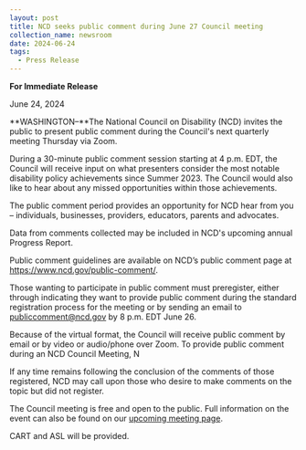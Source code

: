 ```yaml
---
layout: post
title: NCD seeks public comment during June 27 Council meeting
collection_name: newsroom
date: 2024-06-24
tags:
  - Press Release
---
```


**For Immediate Release**

June 24, 2024

**WASHINGTON–**The National Council on Disability (NCD) invites the public to present public comment during the Council's next quarterly meeting Thursday via Zoom.

During a 30-minute public comment session starting at 4 p.m. EDT, the Council will receive input on what presenters consider the most notable disability policy achievements since Summer 2023. The Council would also like to hear about any missed opportunities within those achievements.

The public comment period provides an opportunity for NCD hear from you – individuals, businesses, providers, educators, parents and advocates.

Data from comments collected may be included in NCD's upcoming annual Progress Report.

Public comment guidelines are available on NCD’s public comment page at <https://www.ncd.gov/public-comment/>.

Those wanting to participate in public comment must preregister, either through indicating they want to provide public comment during the standard registration process for the meeting or by sending an email to publiccomment@ncd.gov by 8 p.m. EDT June 26.

Because of the virtual format, the Council will receive public comment by email or by video or audio/phone over Zoom. To provide public comment during an NCD Council Meeting, N

If any time remains following the conclusion of the comments of those registered, NCD may call upon those who desire to make comments on the topic but did not register.

The Council meeting is free and open to the public. Full information on the event can also be found on our [upcoming meeting page](https://www.ncd.gov/meeting/2024-06-27-june-27-2024-council-meeting/).

CART and ASL will be provided.
